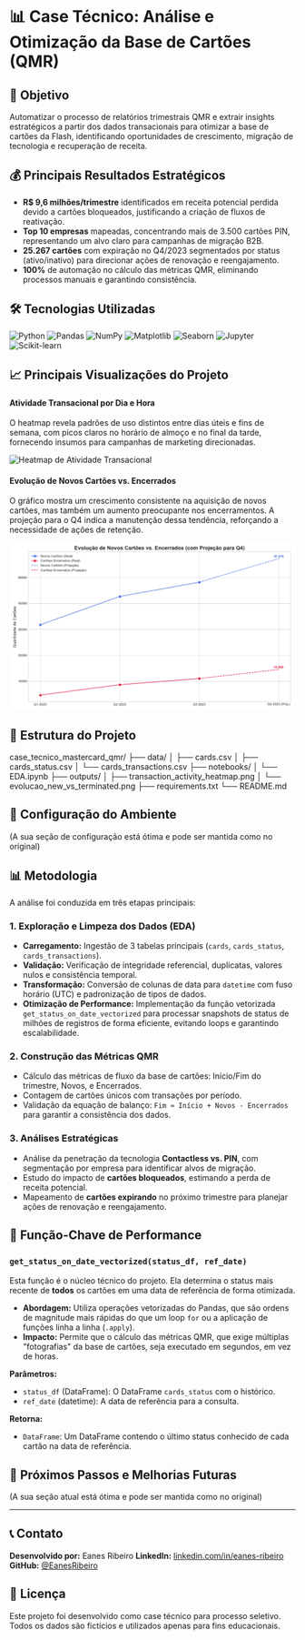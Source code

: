 # 📊 Case Técnico: Análise e Otimização da Base de Cartões (QMR)

## 🎯 Objetivo

Automatizar o processo de relatórios trimestrais QMR e extrair insights estratégicos a partir dos dados transacionais para otimizar a base de cartões da Flash, identificando oportunidades de crescimento, migração de tecnologia e recuperação de receita.

## 💰 Principais Resultados Estratégicos

* **R$ 9,6 milhões/trimestre** identificados em receita potencial perdida devido a cartões bloqueados, justificando a criação de fluxos de reativação.
* **Top 10 empresas** mapeadas, concentrando mais de 3.500 cartões PIN, representando um alvo claro para campanhas de migração B2B.
* **25.267 cartões** com expiração no Q4/2023 segmentados por status (ativo/inativo) para direcionar ações de renovação e reengajamento.
* **100%** de automação no cálculo das métricas QMR, eliminando processos manuais e garantindo consistência.

## 🛠️ Tecnologias Utilizadas

![Python](https://img.shields.io/badge/Python-3776AB?style=for-the-badge&logo=python&logoColor=white)
![Pandas](https://img.shields.io/badge/Pandas-2C2D72?style=for-the-badge&logo=pandas&logoColor=white)
![NumPy](https://img.shields.io/badge/NumPy-013243?style=for-the-badge&logo=numpy&logoColor=white)
![Matplotlib](https://img.shields.io/badge/Matplotlib-3776AB?style=for-the-badge&logo=matplotlib&logoColor=white)
![Seaborn](https://img.shields.io/badge/Seaborn-3776AB?style=for-the-badge&logo=seaborn&logoColor=white)
![Jupyter](https://img.shields.io/badge/Jupyter-F37626?style=for-the-badge&logo=jupyter&logoColor=white)
![Scikit-learn](https://img.shields.io/badge/scikit--learn-F7931E?style=for-the-badge&logo=scikit-learn&logoColor=white)

## 📈 Principais Visualizações do Projeto

#### Atividade Transacional por Dia e Hora
O heatmap revela padrões de uso distintos entre dias úteis e fins de semana, com picos claros no horário de almoço e no final da tarde, fornecendo insumos para campanhas de marketing direcionadas.

![Heatmap de Atividade Transacional](outputs/transaction_activity_heatmap.png)

#### Evolução de Novos Cartões vs. Encerrados
O gráfico mostra um crescimento consistente na aquisição de novos cartões, mas também um aumento preocupante nos encerramentos. A projeção para o Q4 indica a manutenção dessa tendência, reforçando a necessidade de ações de retenção.

![Evolução de Novos Cartões vs. Encerrados](outputs/evolucao_new_vs_terminated.png)

## 📁 Estrutura do Projeto
case_tecnico_mastercard_qmr/
├── data/
│   ├── cards.csv
│   ├── cards_status.csv
│   └── cards_transactions.csv
├── notebooks/
│   └── EDA.ipynb
├── outputs/
│   ├── transaction_activity_heatmap.png
│   └── evolucao_new_vs_terminated.png
├── requirements.txt
└── README.md

## 🔧 Configuração do Ambiente

(A sua seção de configuração está ótima e pode ser mantida como no original)

## 📊 Metodologia

A análise foi conduzida em três etapas principais:

### 1. Exploração e Limpeza dos Dados (EDA)
* **Carregamento:** Ingestão de 3 tabelas principais (`cards`, `cards_status`, `cards_transactions`).
* **Validação:** Verificação de integridade referencial, duplicatas, valores nulos e consistência temporal.
* **Transformação:** Conversão de colunas de data para `datetime` com fuso horário (UTC) e padronização de tipos de dados.
* **Otimização de Performance:** Implementação da função vetorizada `get_status_on_date_vectorized` para processar snapshots de status de milhões de registros de forma eficiente, evitando loops e garantindo escalabilidade.

### 2. Construção das Métricas QMR
* Cálculo das métricas de fluxo da base de cartões: Início/Fim do trimestre, Novos, e Encerrados.
* Contagem de cartões únicos com transações por período.
* Validação da equação de balanço: `Fim ≈ Início + Novos - Encerrados` para garantir a consistência dos dados.

### 3. Análises Estratégicas
* Análise da penetração da tecnologia **Contactless vs. PIN**, com segmentação por empresa para identificar alvos de migração.
* Estudo do impacto de **cartões bloqueados**, estimando a perda de receita potencial.
* Mapeamento de **cartões expirando** no próximo trimestre para planejar ações de renovação e reengajamento.

## 🔑 Função-Chave de Performance

### `get_status_on_date_vectorized(status_df, ref_date)`
Esta função é o núcleo técnico do projeto. Ela determina o status mais recente de **todos** os cartões em uma data de referência de forma otimizada.

* **Abordagem:** Utiliza operações vetorizadas do Pandas, que são ordens de magnitude mais rápidas do que um loop `for` ou a aplicação de funções linha a linha (`.apply`).
* **Impacto:** Permite que o cálculo das métricas QMR, que exige múltiplas "fotografias" da base de cartões, seja executado em segundos, em vez de horas.

**Parâmetros:**
* `status_df` (DataFrame): O DataFrame `cards_status` com o histórico.
* `ref_date` (datetime): A data de referência para a consulta.

**Retorna:**
* `DataFrame`: Um DataFrame contendo o último status conhecido de cada cartão na data de referência.

## 🚀 Próximos Passos e Melhorias Futuras

(A sua seção atual está ótima e pode ser mantida como no original)

---

## 📞 Contato

**Desenvolvido por:** Eanes Ribeiro
**LinkedIn:** [linkedin.com/in/eanes-ribeiro](https://linkedin.com/in/eanes-ribeiro)
**GitHub:** [@EanesRibeiro](https://github.com/EanesRibeiro)

## 📄 Licença

Este projeto foi desenvolvido como case técnico para processo seletivo. Todos os dados são fictícios e utilizados apenas para fins educacionais.